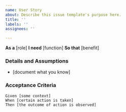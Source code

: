 ```yaml
---
name: User Story
about: Describe this issue template's purpose here.
title: ''
labels: ''
assignees: ''

---
```


**As a** [role]
**I need** [function]
**So that** [benefit]

### Details and Assumptions
*   [document what you know]

### Acceptance Criteria

```gherkin
Given [some context]
When [certain action is taken]
Then [the outcome of action is observed]
```
